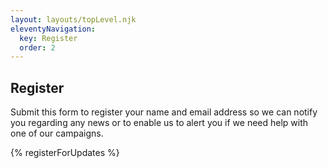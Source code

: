 ```yaml
---
layout: layouts/topLevel.njk
eleventyNavigation:
  key: Register
  order: 2
---
```


## Register

Submit this form to register your name and email address so we can notify you regarding any news
or to enable us to alert you if we need help with one of our campaigns.

{% registerForUpdates %}

